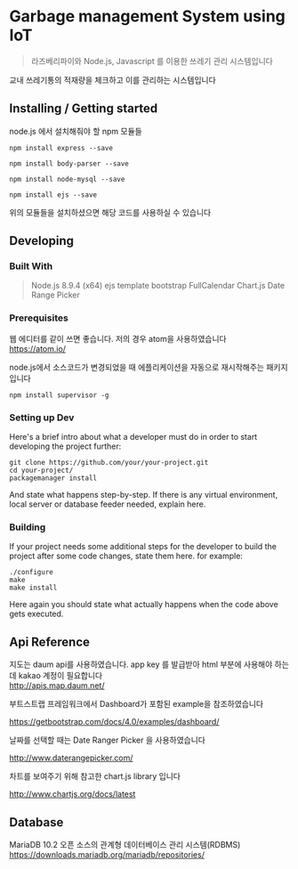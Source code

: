 # Garbage management System using IoT
> 라즈베리파이와 Node.js, Javascript 를 이용한 쓰레기 관리 시스템입니다<br>

교내 쓰레기통의 적재량을 체크하고 이를 관리하는 시스템입니다

## Installing / Getting started

node.js 에서 설치해줘야 할 npm 모듈들

```shell
npm install express --save

npm install body-parser --save

npm install node-mysql --save

npm install ejs --save
```

위의 모듈들을 설치하셨으면 해당 코드를 사용하실 수 있습니다

## Developing

### Built With
> Node.js 8.9.4 (x64)
> ejs template
> bootstrap
> FullCalendar
> Chart.js
> Date Range Picker

### Prerequisites

웹 에디터를 같이 쓰면 좋습니다. 저의 경우 atom을 사용하였습니다<br>
https://atom.io/

node.js에서 소스코드가 변경되었을 때 에플리케이션을 자동으로 재시작해주는 패키지입니다<br>
```
npm install supervisor -g
```


### Setting up Dev

Here's a brief intro about what a developer must do in order to start developing
the project further:

```shell
git clone https://github.com/your/your-project.git
cd your-project/
packagemanager install
```

And state what happens step-by-step. If there is any virtual environment, local server or database feeder needed, explain here.

### Building

If your project needs some additional steps for the developer to build the
project after some code changes, state them here. for example:

```shell
./configure
make
make install
```

Here again you should state what actually happens when the code above gets
executed.

## Api Reference

지도는 daum api를 사용하였습니다. app key 를 발급받아 html 부분에 사용해야 하는데 kakao 계정이 필요합니다<br>
http://apis.map.daum.net/

부트스트랩 프레임워크에서 Dashboard가 포함된 example을 참조하였습니다

https://getbootstrap.com/docs/4.0/examples/dashboard/

날짜를 선택할 때는 Date Ranger Picker 을 사용하였습니다

http://www.daterangepicker.com/

차트를 보여주기 위해 참고한 chart.js library 입니다

http://www.chartjs.org/docs/latest


## Database

MariaDB 10.2 오픈 소스의 관계형 데이터베이스 관리 시스템(RDBMS)
https://downloads.mariadb.org/mariadb/repositories/



